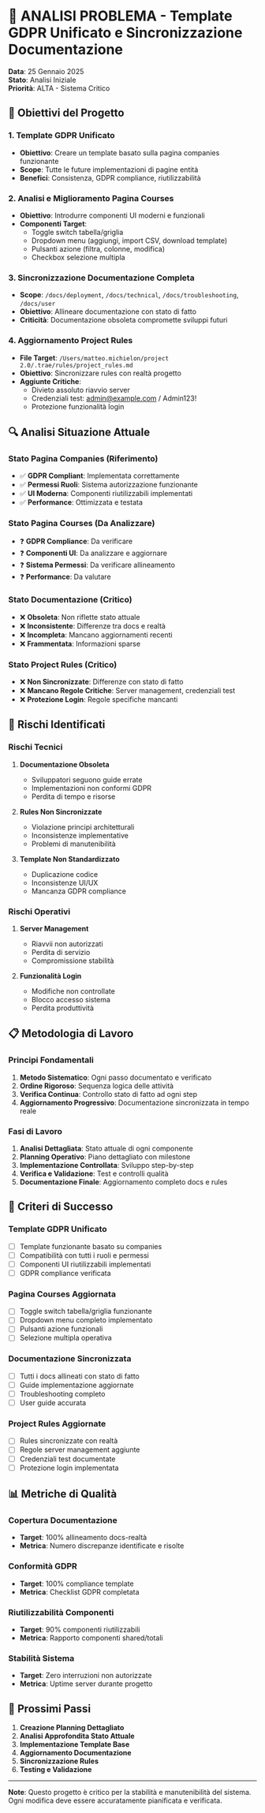 # 🚨 ANALISI PROBLEMA - Template GDPR Unificato e Sincronizzazione Documentazione

**Data**: 25 Gennaio 2025  
**Stato**: Analisi Iniziale  
**Priorità**: ALTA - Sistema Critico

## 🎯 Obiettivi del Progetto

### 1. Template GDPR Unificato
- **Obiettivo**: Creare un template basato sulla pagina companies funzionante
- **Scope**: Tutte le future implementazioni di pagine entità
- **Benefici**: Consistenza, GDPR compliance, riutilizzabilità

### 2. Analisi e Miglioramento Pagina Courses
- **Obiettivo**: Introdurre componenti UI moderni e funzionali
- **Componenti Target**:
  - Toggle switch tabella/griglia
  - Dropdown menu (aggiungi, import CSV, download template)
  - Pulsanti azione (filtra, colonne, modifica)
  - Checkbox selezione multipla

### 3. Sincronizzazione Documentazione Completa
- **Scope**: `/docs/deployment`, `/docs/technical`, `/docs/troubleshooting`, `/docs/user`
- **Obiettivo**: Allineare documentazione con stato di fatto
- **Criticità**: Documentazione obsoleta compromette sviluppi futuri

### 4. Aggiornamento Project Rules
- **File Target**: `/Users/matteo.michielon/project 2.0/.trae/rules/project_rules.md`
- **Obiettivo**: Sincronizzare rules con realtà progetto
- **Aggiunte Critiche**:
  - Divieto assoluto riavvio server
  - Credenziali test: admin@example.com / Admin123!
  - Protezione funzionalità login

## 🔍 Analisi Situazione Attuale

### Stato Pagina Companies (Riferimento)
- ✅ **GDPR Compliant**: Implementata correttamente
- ✅ **Permessi Ruoli**: Sistema autorizzazione funzionante
- ✅ **UI Moderna**: Componenti riutilizzabili implementati
- ✅ **Performance**: Ottimizzata e testata

### Stato Pagina Courses (Da Analizzare)
- ❓ **GDPR Compliance**: Da verificare
- ❓ **Componenti UI**: Da analizzare e aggiornare
- ❓ **Sistema Permessi**: Da verificare allineamento
- ❓ **Performance**: Da valutare

### Stato Documentazione (Critico)
- ❌ **Obsoleta**: Non riflette stato attuale
- ❌ **Inconsistente**: Differenze tra docs e realtà
- ❌ **Incompleta**: Mancano aggiornamenti recenti
- ❌ **Frammentata**: Informazioni sparse

### Stato Project Rules (Critico)
- ❌ **Non Sincronizzate**: Differenze con stato di fatto
- ❌ **Mancano Regole Critiche**: Server management, credenziali test
- ❌ **Protezione Login**: Regole specifiche mancanti

## 🚨 Rischi Identificati

### Rischi Tecnici
1. **Documentazione Obsoleta**
   - Sviluppatori seguono guide errate
   - Implementazioni non conformi GDPR
   - Perdita di tempo e risorse

2. **Rules Non Sincronizzate**
   - Violazione principi architetturali
   - Inconsistenze implementative
   - Problemi di manutenibilità

3. **Template Non Standardizzato**
   - Duplicazione codice
   - Inconsistenze UI/UX
   - Mancanza GDPR compliance

### Rischi Operativi
1. **Server Management**
   - Riavvii non autorizzati
   - Perdita di servizio
   - Compromissione stabilità

2. **Funzionalità Login**
   - Modifiche non controllate
   - Blocco accesso sistema
   - Perdita produttività

## 📋 Metodologia di Lavoro

### Principi Fondamentali
1. **Metodo Sistematico**: Ogni passo documentato e verificato
2. **Ordine Rigoroso**: Sequenza logica delle attività
3. **Verifica Continua**: Controllo stato di fatto ad ogni step
4. **Aggiornamento Progressivo**: Documentazione sincronizzata in tempo reale

### Fasi di Lavoro
1. **Analisi Dettagliata**: Stato attuale di ogni componente
2. **Planning Operativo**: Piano dettagliato con milestone
3. **Implementazione Controllata**: Sviluppo step-by-step
4. **Verifica e Validazione**: Test e controlli qualità
5. **Documentazione Finale**: Aggiornamento completo docs e rules

## 🎯 Criteri di Successo

### Template GDPR Unificato
- [ ] Template funzionante basato su companies
- [ ] Compatibilità con tutti i ruoli e permessi
- [ ] Componenti UI riutilizzabili implementati
- [ ] GDPR compliance verificata

### Pagina Courses Aggiornata
- [ ] Toggle switch tabella/griglia funzionante
- [ ] Dropdown menu completo implementato
- [ ] Pulsanti azione funzionali
- [ ] Selezione multipla operativa

### Documentazione Sincronizzata
- [ ] Tutti i docs allineati con stato di fatto
- [ ] Guide implementazione aggiornate
- [ ] Troubleshooting completo
- [ ] User guide accurata

### Project Rules Aggiornate
- [ ] Rules sincronizzate con realtà
- [ ] Regole server management aggiunte
- [ ] Credenziali test documentate
- [ ] Protezione login implementata

## 📊 Metriche di Qualità

### Copertura Documentazione
- **Target**: 100% allineamento docs-realtà
- **Metrica**: Numero discrepanze identificate e risolte

### Conformità GDPR
- **Target**: 100% compliance template
- **Metrica**: Checklist GDPR completata

### Riutilizzabilità Componenti
- **Target**: 90% componenti riutilizzabili
- **Metrica**: Rapporto componenti shared/totali

### Stabilità Sistema
- **Target**: Zero interruzioni non autorizzate
- **Metrica**: Uptime server durante progetto

## 🔄 Prossimi Passi

1. **Creazione Planning Dettagliato**
2. **Analisi Approfondita Stato Attuale**
3. **Implementazione Template Base**
4. **Aggiornamento Documentazione**
5. **Sincronizzazione Rules**
6. **Testing e Validazione**

---

**Note**: Questo progetto è critico per la stabilità e manutenibilità del sistema. Ogni modifica deve essere accuratamente pianificata e verificata.